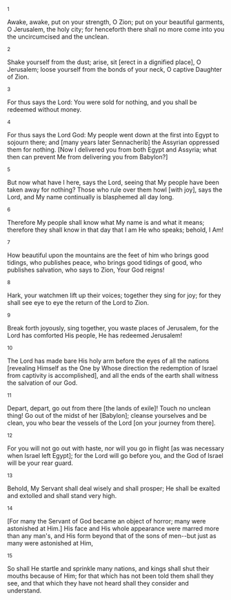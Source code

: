 <sup>1</sup> 

Awake, awake, put on your strength, O Zion; put on your beautiful garments, O Jerusalem, the holy city; for henceforth there shall no more come into you the uncircumcised and the unclean. 

<sup>2</sup> 

Shake yourself from the dust; arise, sit [erect in a dignified place], O Jerusalem; loose yourself from the bonds of your neck, O captive Daughter of Zion. 

<sup>3</sup> 

For thus says the Lord: You were sold for nothing, and you shall be redeemed without money. 

<sup>4</sup> 

For thus says the Lord God: My people went down at the first into Egypt to sojourn there; and [many years later Sennacherib] the Assyrian oppressed them for nothing. [Now I delivered you from both Egypt and Assyria; what then can prevent Me from delivering you from Babylon?] 

<sup>5</sup> 

But now what have I here, says the Lord, seeing that My people have been taken away for nothing? Those who rule over them howl [with joy], says the Lord, and My name continually is blasphemed all day long. 

<sup>6</sup> 

Therefore My people shall know what My name is and what it means; therefore they shall know in that day that I am He who speaks; behold, I Am! 

<sup>7</sup> 

How beautiful upon the mountains are the feet of him who brings good tidings, who publishes peace, who brings good tidings of good, who publishes salvation, who says to Zion, Your God reigns! 

<sup>8</sup> 

Hark, your watchmen lift up their voices; together they sing for joy; for they shall see eye to eye the return of the Lord to Zion. 

<sup>9</sup> 

Break forth joyously, sing together, you waste places of Jerusalem, for the Lord has comforted His people, He has redeemed Jerusalem! 

<sup>10</sup> 

The Lord has made bare His holy arm before the eyes of all the nations [revealing Himself as the One by Whose direction the redemption of Israel from captivity is accomplished], and all the ends of the earth shall witness the salvation of our God. 

<sup>11</sup> 

Depart, depart, go out from there [the lands of exile]! Touch no unclean thing! Go out of the midst of her [Babylon]; cleanse yourselves and be clean, you who bear the vessels of the Lord [on your journey from there]. 

<sup>12</sup> 

For you will not go out with haste, nor will you go in flight [as was necessary when Israel left Egypt]; for the Lord will go before you, and the God of Israel will be your rear guard. 

<sup>13</sup> 

Behold, My Servant shall deal wisely and shall prosper; He shall be exalted and extolled and shall stand very high. 

<sup>14</sup> 

[For many the Servant of God became an object of horror; many were astonished at Him.] His face and His whole appearance were marred more than any man's, and His form beyond that of the sons of men--but just as many were astonished at Him, 

<sup>15</sup> 

So shall He startle and sprinkle many nations, and kings shall shut their mouths because of Him; for that which has not been told them shall they see, and that which they have not heard shall they consider and understand.